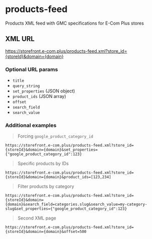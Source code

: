 # products-feed

Products XML feed with GMC specifications for E-Com Plus stores

## XML URL

https://storefront.e-com.plus/products-feed.xml?store_id={storeId}&domain={domain}

### Optional URL params

- `title`
- `query_string`
- `set_properties` (JSON object)
- `product_ids` (JSON array)
- `offset`
- `search_field`
- `search_value`

### Additional examples

> Forcing `google_product_category_id`

```
https://storefront.e-com.plus/products-feed.xml?store_id={storeId}&domain={domain}&set_properties={"google_product_category_id":123}
```

> Specific products by IDs

```
https://storefront.e-com.plus/products-feed.xml?store_id={storeId}&domain={domain}&product_ids=[123,234]
```

> Filter products by category

```
https://storefront.e-com.plus/products-feed.xml?store_id={storeId}&domain={domain}&search_field=categories.slug&search_value=my-category-slug&set_properties={"google_product_category_id":123}
```

> Second XML page

```
https://storefront.e-com.plus/products-feed.xml?store_id={storeId}&domain={domain}&offset=500
```
